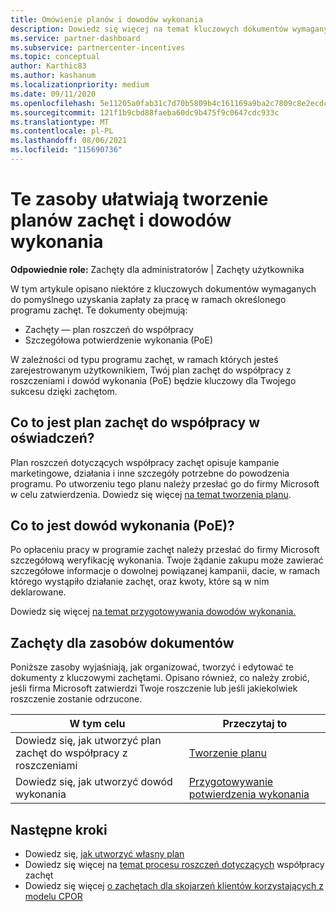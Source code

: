 ```yaml
---
title: Omówienie planów i dowodów wykonania
description: Dowiedz się więcej na temat kluczowych dokumentów wymaganych przez zachęty, w tym planu zachęt do współpracy oświadczeń i szczegółowego potwierdzenia wykonania (PoE).
ms.service: partner-dashboard
ms.subservice: partnercenter-incentives
ms.topic: conceptual
author: Karthic83
ms.author: kashanum
ms.localizationpriority: medium
ms.date: 09/11/2020
ms.openlocfilehash: 5e11205a0fab31c7d70b5809b4c161169a9ba2c7809c8e2ecdc7536ab87a8d81
ms.sourcegitcommit: 121f1b9cbd88faeba60dc9b475f9c0647cdc933c
ms.translationtype: MT
ms.contentlocale: pl-PL
ms.lasthandoff: 08/06/2021
ms.locfileid: "115690736"
---
```

# <a name="use-these-resources-to-help-you-create-incentives-plans-and-proofs-of-execution"></a>Te zasoby ułatwiają tworzenie planów zachęt i dowodów wykonania

**Odpowiednie role:** Zachęty dla administratorów | Zachęty użytkownika

W tym artykule opisano niektóre z kluczowych dokumentów wymaganych do pomyślnego uzyskania zapłaty za pracę w ramach określonego programu zachęt. Te dokumenty obejmują:

- Zachęty — plan roszczeń do współpracy
- Szczegółowa potwierdzenie wykonania (PoE)

W zależności od typu programu zachęt, w ramach których jesteś zarejestrowanym użytkownikiem, Twój plan zachęt do współpracy z roszczeniami i dowód wykonania (PoE) będzie kluczowy dla Twojego sukcesu dzięki zachętom.

## <a name="what-is-an-incentives-co-op-claims-plan"></a>Co to jest plan zachęt do współpracy w oświadczeń?

Plan roszczeń dotyczących współpracy zachęt opisuje kampanie marketingowe, działania i inne szczegóły potrzebne do powodzenia programu. Po utworzeniu tego planu należy przesłać go do firmy Microsoft w celu zatwierdzenia. Dowiedz się więcej [na temat tworzenia planu](incentives-create-your-plan.md).

## <a name="what-is-a-proof-of-execution-poe"></a>Co to jest dowód wykonania (PoE)?

Po opłaceniu pracy w programie zachęt należy przesłać do firmy Microsoft szczegółową weryfikację wykonania. Twoje żądanie zakupu może zawierać szczegółowe informacje o dowolnej powiązanej kampanii, dacie, w ramach którego wystąpiło działanie zachęt, oraz kwoty, które są w nim deklarowane. 

Dowiedz się więcej [na temat przygotowywania dowodów wykonania.](incentives-prepare-your-proof-of-execution.md)

## <a name="incentives-document-resources"></a>Zachęty dla zasobów dokumentów

Poniższe zasoby wyjaśniają, jak organizować, tworzyć i edytować te dokumenty z kluczowymi zachętami. Opisano również, co należy zrobić, jeśli firma Microsoft zatwierdzi Twoje roszczenie lub jeśli jakiekolwiek roszczenie zostanie odrzucone.

|  **W tym celu**  |  **Przeczytaj to**  |
|--------------|-----------|
| Dowiedz się, jak utworzyć plan zachęt do współpracy z roszczeniami | [Tworzenie planu](incentives-create-your-plan.md)  |
Dowiedz się, jak utworzyć dowód wykonania | [Przygotowywanie potwierdzenia wykonania](incentives-prepare-your-proof-of-execution.md)  |

## <a name="next-steps"></a>Następne kroki

- Dowiedz się, [jak utworzyć własny plan](incentives-create-your-plan.md)
- Dowiedz się więcej na [temat procesu roszczeń dotyczących](claims-overview.md) współpracy zachęt
- Dowiedz się więcej [o zachętach dla skojarzeń klientów korzystających z modelu CPOR](submit-osa-claim.md)